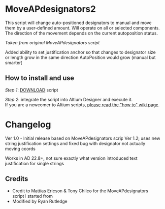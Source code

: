 # MoveAPdesignators2
This script will change auto-positioned designators to manual and move them by a user-defined amount. Will operate on all or selected components.\
The direction of the movement depends on the current autoposition status.

*Taken from original MoveAPdesignators script*

Added ability to set justification anchor so that changes to designator size or length grow in the same direction AutoPosition would grow (manual but smarter)

## How to install and use
_Step 1_: [DOWNLOAD](https://minhaskamal.github.io/DownGit/#/home?url=https://github.com/Altium-Designer-addons/scripts-libraries/edit/master/Scripts%20-%20PCB/MoveAPdesignators2) script

_Step 2_: integrate the script into Altium Designer and execute it.\
If you are a newcomer to Altium scripts, [please read the "how to" wiki page](https://github.com/Altium-Designer-addons/scripts-libraries/wiki/HowTo_execute_scripts).

# Changelog
Ver 1.0 - Initial release based on MoveAPdesignators scrip Ver 1.2; uses new string justification settings and fixed bug with designator not actually moving coords

Works in AD 22.8+, not sure exactly what version introduced text justification for single strings

## Credits
  - Credit to Mattias Ericson & Tony Chilco for the MoveAPdesignators script I started from
  - Modified by Ryan Rutledge
